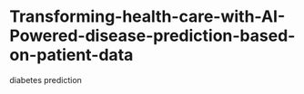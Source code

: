 # Transforming-health-care-with-AI-Powered-disease-prediction-based-on-patient-data
diabetes prediction
